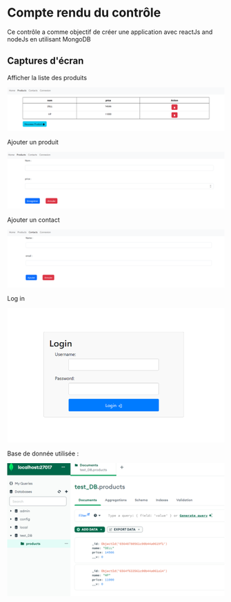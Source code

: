 <h1>Compte rendu du contrôle</h1>
<p>Ce contrôle a comme objectif de créer une application avec reactJs and nodeJs en utilisant MongoDB</p>
<h2>Captures d'écran</h2>
<p>Afficher la liste des produits</p>
<img src="./captures/products.png">
<p>Ajouter un produit</p>
<img src="./captures/ajouter_produit.png">
<p>Ajouter un contact</p>
<img src="./captures/contact.png">
<p>Log in</p>
<img src="./captures/connexion.png">
<p>Base de donnée utilisée :</p>
<img src="./captures/BD.png">